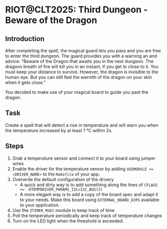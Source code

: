 RIOT@CLT2025: Third Dungeon - Beware of the Dragon
==================================================

Introduction
------------

After completing the spell, the magical guard lets you pass and you are free to enter the third dungeon.
The guard provides you with a warning an and advice:
"Beware of the Dragon that awaits you in the next dungeon.
The dragons breath of fire will kill you in an instant, if you get to close to it.
You must keep your distance to survive.
However, the dragon is invisible to the human eye.
But you can still feel the warmth of the dragon on your skin when it gets close."

You decided to make use of your magical board to guide you past the dragon.

Task
----

Create a spell that will detect a rise in temperature and will warn you when the temperature increased by at least 1 °C within 2s.

Steps
-----

1. Grab a temperature sensor and connect it to your board using jumper wires
2. Enable the driver for the temperature sensor by adding `USEMODULE += <DRIVER_NAME>` to the `Makefile` of your app.
3. Overwrite the default configuration of the drivery
    - A quick and dirty way is to add something along the lines of `CFLAGS += -DTEMPDRIVER_PARAMS_I2C=I2C_BUS(2)`
    - A more elegant way is to add a copy of the board spec and adapt it to your needs. Make this board using `EXTERNAL_BOARD_DIRS` available to your application.
4. Use the `ZTIMER_MSEC` module to keep track of time
5. Poll the temperature periodically and keep track of temperature changes
6. Turn on the LED light when the threshold is exceeded.

